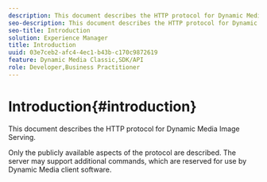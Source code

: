 ```yaml
---
description: This document describes the HTTP protocol for Dynamic Media Image Serving.
seo-description: This document describes the HTTP protocol for Dynamic Media Image Serving.
seo-title: Introduction
solution: Experience Manager
title: Introduction
uuid: 03e7ceb2-afc4-4ec1-b43b-c170c9872619
feature: Dynamic Media Classic,SDK/API
role: Developer,Business Practitioner
---
```


# Introduction{#introduction}

This document describes the HTTP protocol for Dynamic Media Image Serving.

 Only the publicly available aspects of the protocol are described. The server may support additional commands, which are reserved for use by Dynamic Media client software. 

